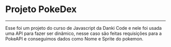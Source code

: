 # Projeto PokeDex
---

Esse foi um projeto do curso de Javascript da Danki Code e nele foi usada uma API para fazer ser dinâmico, nesse caso são feitas requisições para a PokeAPI e conseguimos dados como Nome e Sprite do pokemon.